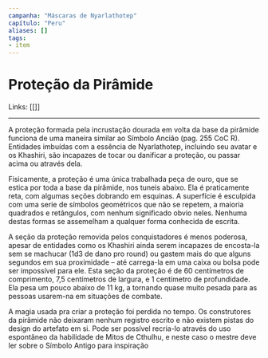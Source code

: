 ```yaml
---
campanha: "Máscaras de Nyarlathotep"
capítulo: "Peru"
aliases: []
tags: 
- item
---
```


# Proteção da Pirâmide

Links: [[]]

---
A proteção formada pela incrustação dourada em volta da base da pirâmide funciona de uma maneira similar ao Símbolo Ancião (pag. 255 CoC R). Entidades imbuídas com a essência de Nyarlathotep, incluindo seu avatar e os Khashiri, são incapazes de tocar ou danificar a proteção, ou passar acima ou através dela.

Fisicamente, a proteção é uma única trabalhada peça de ouro, que se estica por toda a base da pirâmide, nos tuneis abaixo. Ela é praticamente reta, com algumas seções dobrando em esquinas. A superfície é esculpida com uma serie de símbolos geométricos que não se repetem, a maioria quadrados e retângulos, com nenhum significado obvio neles. Nenhuma destas formas se assemelham a qualquer forma conhecida de escrita.

A seção da proteção removida pelos conquistadores é menos poderosa, apesar de entidades como os Khashiri ainda serem incapazes de encosta-la sem se machucar (1d3 de dano pro round) ou gastem mais do que alguns segundos em sua proximidade – até carrega-la em uma caixa ou bolsa pode ser impossível para ele. Esta seção da proteção é de 60 centímetros de comprimento, 7,5 centímetros de largura, e 1 centímetro de profundidade. Ela pesa um pouco abaixo de 11 kg, a tornando quase muito pesada para as pessoas usarem-na em situações de combate.

A magia usada pra criar a proteção foi perdida no tempo. Os construtores da pirâmide não deixaram nenhum registro escrito e não existem pistas do design do artefato em si. Pode ser possível recria-lo através do uso espontâneo da habilidade de Mitos de Cthulhu, e neste caso o mestre deve ler sobre o Símbolo Antigo para inspiração